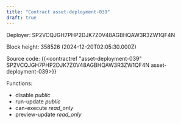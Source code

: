```yaml
---
title: "Contract asset-deployment-039"
draft: true
---
```

Deployer: SP2VCQJGH7PHP2DJK7Z0V48AGBHQAW3R3ZW1QF4N


 



Block height: 358526 (2024-12-20T02:05:30.000Z)

Source code: {{<contractref "asset-deployment-039" SP2VCQJGH7PHP2DJK7Z0V48AGBHQAW3R3ZW1QF4N asset-deployment-039>}}

Functions:

* disable _public_
* run-update _public_
* can-execute _read_only_
* preview-update _read_only_
